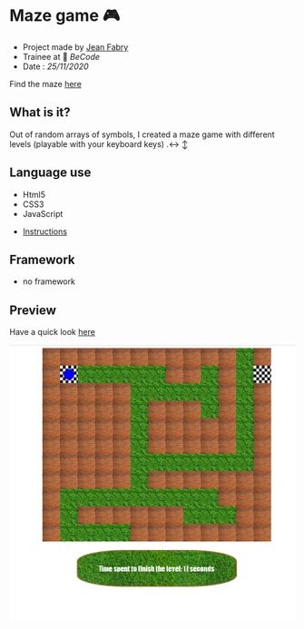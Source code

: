 # Maze game :video_game:

- Project made by [Jean Fabry](https://github.com/JeanFabry)
- Trainee at :office: *BeCode* 
- Date : *25/11/2020*

Find the maze [here](https://jeanfabry.github.io/amazeing/)

## What is it?

Out of random arrays of symbols, I created a maze game with different levels (playable with your keyboard keys) .:left_right_arrow: :arrow_up_down:

## Language use 

- Html5
- CSS3
- JavaScript
* [Instructions](https://github.com/becodeorg/bxl-hopper-1-25/tree/master/The%20Hill/projects/2.amazeing)

## Framework 

- no framework


## Preview
Have a quick look [here](https://jeanfabry.github.io/amazeing/)

[![Preview](./Assets/preview.png)](https://jeanfabry.github.io/amazeing/)
